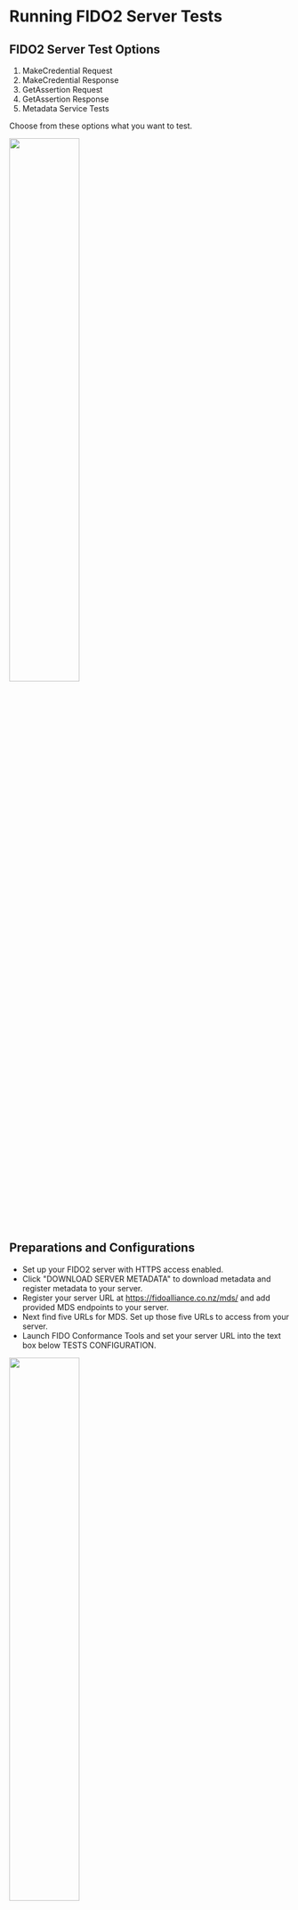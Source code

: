 # Running FIDO2 Server Tests

## FIDO2 Server Test Options

1. MakeCredential Request
2. MakeCredential Response
3. GetAssertion Request
4. GetAssertion Response
5. Metadata Service Tests

Choose from these options what you want to test.

<img src="img/1.png" width="50%"/>

## Preparations and Configurations

* Set up your FIDO2 server with HTTPS access enabled.
* Click "DOWNLOAD SERVER METADATA" to download metadata and register metadata to your server.
* Register your server URL at https://fidoalliance.co.nz/mds/ and add provided MDS endpoints to your server.
* Next find five URLs for MDS. Set up those five URLs to access from your server.
* Launch FIDO Conformance Tools and set your server URL into the text box below TESTS CONFIGURATION.

<img src="img/2.png" width="50%"/>

* If you want to capture network traffic while testing, launch the inspector tool from Menu -> Open Inspector menu.

<img src="img/3.png" width="50%"/>

* Select the options you want to test.

<img src="img/4.png" width="50%"/>

## Run tests

* After completing these preparations and configurations, click the green "RUN" button.

<img src="img/5.png" width="50%"/>


## Test Results
* You can see the results of the tests at the top of the Tools screen.

<img src="img/6.png" width="80%"/>

* If the results do not indicate any failures found, find the red "SUBMIT RESULT" button on the bottom of the application screen.

<img src="img/7.png" width="50%"/>


## Submit Results

* Click the red "SUBMIT RESULT" button to submit your results to the FIDO Alliance.
* You need to run five test cases simultaneously to submit successful results. If you run five test cases separately, you will not see the red "SUBMIT RESULT" button even if your server passes all the test items.


## Test Items

* The list below describes mandatory test items (some lists are optional).
* The "P" in a number like "P-n" means the server should return the correct successful response.
* The "F" in a number like "F-n" means the server should return the correct error response.

### "MakeCredential Request" test items

#### Server-ServerPublicKeyCredentialCreationOptions-Req-1
##### Test server generating ServerPublicKeyCredentialCreationOptionsRequest

* P-1 Get ServerPublicKeyCredentialCreationOptionsResponse, and check that: (a) response MUST contain "status" field, and it MUST be of type DOMString and set to "ok" (b) response MUST contain "errorMessage" field, and it MUST be of type DOMString and set to an empty string (c) response contains "user" field, of type Object and: (1) check that user.name is not missing, and is of type DOMString (2) check that user.displayName is not missing, and is of type DOMString (3) check that user.id is not missing, and is of type DOMString, and is not empty. It MUST be base64url encoded byte sequence, and is not longer than 64 bytes. (4) If user.icon is presented, check that it is of type DOMString (d) response contains "rp" field, of type Object and: (1) check that rp.name is not missing, and is of type DOMString (2) check that rp.id is not missing, and is of type DOMString. (3) If rp.icon is presented, check that it is of type DOMString (e) response contains "challenge" field, of type String, base64url encoded and not less than 16 bytes. (f) response contains "pubKeyCredParams" field, of type Array and: (1) each member MUST be of type Object (2) each member MUST contain "type" field of type DOMString (3) each member MUST contain "alg" field of type Number (4) MUST contain one member with type set to "public-key" and alg set to an algorithm that is supported by the authenticator (g) If response contains "timeout" field, check that it's of type Number and is bigger than 0 (h) response contains "extensions" field, with "example.extension" key presented‣
* P-2 Request from server ServerPublicKeyCredentialCreationOptionsResponse with "none" attestation, and check that server, and check that ServerPublicKeyCredentialCreationOptionsResponse.attestation is set to "none"‣
* P-3 Get two ServerPublicKeyCredentialCreationOptionsResponses, and check that challenge in Request1 is different to challenge in Request2

### "MakeCredential Response" test items
#### Server-ServerAuthenticatorAttestationResponse-Resp-1 
##### Test server processing ServerAuthenticatorAttestationResponse structure

* P-1 Get PublicKeyCredentialCreationOptions, generate a valid response (e.g. with packed attestation). Get another one of PublicKeyCredentialCreationOptions for the same username as in the previous request, and check that it has "excludeCredentials" field and: (a) it's of type Array (b) it's not empty (c) each member is of type PublicKeyCredentialDescriptor (d) it contains PublicKeyCredentialDescriptor, with "type" set to "public-key", and "id" set to base64url encoded credId from the previous registration
* F-1 Send ServerAuthenticatorAttestationResponse that is missing "id" field and check that server returns an error
* F-2 Send ServerAuthenticatorAttestationResponse with "id" field is NOT of type DOMString, and check that server returns an error
* F-3 Send ServerAuthenticatorAttestationResponse with "id" is not base64url encode, and check that server returns an error
* F-4 Send ServerAuthenticatorAttestationResponse that is missing "type" field and check that server returns an error
* F-5 Send ServerAuthenticatorAttestationResponse with "type" field is NOT of type DOMString and check that server returns an error
* F-6 Send ServerAuthenticatorAttestationResponse with "type" is not set to "public-key", and check that server returns an error
* F-7 Send ServerAuthenticatorAttestationResponse that is missing "response" field and check that server returns an error
* F-8 Send ServerAuthenticatorAttestationResponse with "response" field is NOT of type Object and check that server returns an error
* F-9 Send ServerAuthenticatorAttestationResponse that is missing "response.clientDataJSON" and check that server returns an error
* F-10 Send ServerAuthenticatorAttestationResponse with response.clientDataJSON is not of type DOMString and check that server returns an error
* F-11 Send ServerAuthenticatorAttestationResponse with response.clientDataJSON is empty DOMString and check that server returns an error
* F-12 Send ServerAuthenticatorAttestationResponse that is missing response.attestationObject and check that server returns an error
* F-13 Send ServerAuthenticatorAttestationResponse with response.attestationObject is not of type DOMString and check that server returns an error
* F-14 Send ServerAuthenticatorAttestationResponse with response.attestationObject is empty DOMString and check that server returns an error

#### Server-ServerAuthenticatorAttestationResponse-Resp-2
##### Test server processing CollectClientData

* F-1 Send ServerAuthenticatorAttestationResponse with clientDataJSON struct missing "type" field
* F-2 Send ServerAuthenticatorAttestationResponse with clientDataJSON.type is not of type DOMString
* F-3 Send ServerAuthenticatorAttestationResponse with clientDataJSON.type is empty DOMString
* F-4 Send ServerAuthenticatorAttestationResponse with clientDataJSON.type is not set to "webauthn.create"
* F-5 Send ServerAuthenticatorAttestationResponse with clientDataJSON.type is set to "webauthn.get"
* F-6 Send ServerAuthenticatorAttestationResponse with clientDataJSON struct missing "challenge" field
* F-7 Send ServerAuthenticatorAttestationResponse with clientDataJSON.challenge is not of type DOMString
* F-8 Send ServerAuthenticatorAttestationResponse with clientDataJSON.challenge is empty DOMString
* F-9 Send ServerAuthenticatorAttestationResponse with clientDataJSON.challenge is not base64url encoded
* F-10 Send ServerAuthenticatorAttestationResponse with clientDataJSON.challenge is not set to request.challenge
* F-11 Send ServerAuthenticatorAttestationResponse with clientDataJSON struct missing "origin" field
* F-12 Send ServerAuthenticatorAttestationResponse with clientDataJSON.origin is not of type DOMString
* F-13 Send ServerAuthenticatorAttestationResponse with clientDataJSON.origin is empty DOMString
* F-14 Send ServerAuthenticatorAttestationResponse with clientDataJSON.origin is not set to the origin
* F-15 Send ServerAuthenticatorAttestationResponse with clientDataJSON.tokenBinding is not of type Object
* F-16 Send ServerAuthenticatorAttestationResponse with clientDataJSON.tokenBinding missing status field
* F-17 Send ServerAuthenticatorAttestationResponse with clientDataJSON.tokenBinding.status is not set to present, supported or not-supported

#### Server-ServerAuthenticatorAttestationResponse-Resp-3
##### Test server processing AttestationObject

* P-1 Send "packed" ServerAuthenticatorAttestationResponse with attestationObject.authData contains extension data, and ED is set to true, and check that server accepts the response
* F-1 Send ServerAuthenticatorAttestationResponse with attestationObject is not a valid CBOR MAP, and check that server returns an error
* F-2 Send ServerAuthenticatorAttestationResponse with attestationObject is missing "fmt" field, and check that server returns an error
* F-3 Send ServerAuthenticatorAttestationResponse with attestationObject.fmt field is not of type String, and check that server returns an error
* F-4 Send ServerAuthenticatorAttestationResponse with attestationObject is missing "attStmt" field, and check that server returns an error
* F-5 Send ServerAuthenticatorAttestationResponse with attestationObject.attStmt is not of type MAP, and check that server returns an error
* F-6 Send ServerAuthenticatorAttestationResponse with attestationObject is missing "authData" field, and check that server returns an error
* F-7 Send ServerAuthenticatorAttestationResponse with attestationObject.authData is not of type BYTE SEQUENCE, and check that server returns an error
* F-8 Send ServerAuthenticatorAttestationResponse with attestationObject.authData is an empty BYTE SEQUENCE, and check that server returns an error
* F-9 Send ServerAuthenticatorAttestationResponse with attestationObject.authData.flags AT is not set, but Attestation Data is presented, and check that server returns an error
* F-10 Send ServerAuthenticatorAttestationResponse with attestationObject.authData.flags AT is not set, and Attestation Data is not presented, and check that server returns an error
* F-11 Send ServerAuthenticatorAttestationResponse with attestationObject.authData.flags AT is set, and Attestation Data is not presented, and check that server returns an error
* F-12 Send ServerAuthenticatorAttestationResponse with attestationObject.authData AttestationData contains leftover bytes, and check that server returns an error
* F-13 Send "packed" ServerAuthenticatorAttestationResponse with attStmt being an empty map, and check that server returns an error
* F-14 Send "packed" ServerAuthenticatorAttestationResponse with attStmt.alg is missing, and check that server returns an error
* F-15 Send "packed" ServerAuthenticatorAttestationResponse with attStmt.alg is not of type Number, and check that server returns an error
* F-16 Send "packed" ServerAuthenticatorAttestationResponse with attStmt.alg does not match Alg in metadata statement, and check that server returns an error
* F-17 Send "packed" ServerAuthenticatorAttestationResponse with attStmt.sig is missing, and check that server returns an error
* F-18 Send "packed" ServerAuthenticatorAttestationResponse with attStmt.sig is not of type BYTE STRING, and check that server returns an error
* F-19 Send "packed" ServerAuthenticatorAttestationResponse with attStmt.sig set to empty BYTE STRING, and check that server returns an error

#### Server-ServerAuthenticatorAttestationResponse-Resp-4
##### Test server support of the authentication algorithms

* P-1 OPTIONAL: Send a valid ServerAuthenticatorAttestationResponse with SELF "packed" attestation, for "ALG_SIGN_SECP256K1_ECDSA_SHA256_RAW" algorithm, and check that server succeeds [AWAITS IANA]
* P-2 OPTIONAL: Send a valid ServerAuthenticatorAttestationResponse with SELF "packed" attestation, for "ALG_SIGN_RSASSA_PSS_SHA256_RAW" algorithm, and check that server succeeds
* P-3 OPTIONAL: Send a valid ServerAuthenticatorAttestationResponse with SELF "packed" attestation, for "ALG_SIGN_RSASSA_PSS_SHA384_RAW" algorithm, and check that server succeeds
* P-4 OPTIONAL: Send a valid ServerAuthenticatorAttestationResponse with SELF "packed" attestation, for "ALG_SIGN_RSASSA_PSS_SHA512_RAW" algorithm, and check that server succeeds
* P-5 Send a valid ServerAuthenticatorAttestationResponse with SELF "packed" attestation, for "ALG_SIGN_RSASSA_PKCSV15_SHA256_RAW" algorithm, and check that server succeeds
* P-6 OPTIONAL: Send a valid ServerAuthenticatorAttestationResponse with SELF "packed" attestation, for "ALG_SIGN_RSASSA_PKCSV15_SHA384_RAW" algorithm, and check that server succeeds
* P-7 OPTIONAL: Send a valid ServerAuthenticatorAttestationResponse with SELF "packed" attestation, for "ALG_SIGN_RSASSA_PKCSV15_SHA512_RAW" algorithm, and check that server succeeds
* P-8 Send a valid ServerAuthenticatorAttestationResponse with SELF "packed" attestation, for "ALG_SIGN_RSASSA_PKCSV15_SHA1_RAW" algorithm, and check that server succeeds
* P-9 Send a valid ServerAuthenticatorAttestationResponse with SELF "packed" attestation, for "ALG_SIGN_SECP256R1_ECDSA_SHA256_RAW" algorithm, and check that server succeeds
* P-10 OPTIONAL: Send a valid ServerAuthenticatorAttestationResponse with SELF "packed" attestation, for "ALG_SIGN_SECP384R1_ECDSA_SHA384_RAW" algorithm, and check that server succeeds
* P-11 OPTIONAL: Send a valid ServerAuthenticatorAttestationResponse with SELF "packed" attestation, for "ALG_SIGN_SECP521R1_ECDSA_SHA512_RAW" algorithm, and check that server succeeds
* P-12 OPTIONAL: Send a valid ServerAuthenticatorAttestationResponse with SELF "packed" attestation, for "ALG_SIGN_ED25519_EDDSA_SHA512_RAW" algorithm, and check that server succeeds

#### Server-ServerAuthenticatorAttestationResponse-Resp-5
##### Test server processing "packed" FULL attestation

* P-1 Send a valid ServerAuthenticatorAttestationResponse with FULL "packed" attestation, and check that server succeeds
* P-2 Send a valid ServerAuthenticatorAttestationResponse with FULL "packed" attestation that contains chain that links to the root certificate in the metadata in its response, and check that server succeeds
* F-1 Send ServerAuthenticatorAttestationResponse with FULL "packed" attestation, with fmt set to an unknown attestation format, and check that server returns an error
* F-2 Send ServerAuthenticatorAttestationResponse with FULL "packed" attestation, and with attStmt.sig contains a signature that cannot be verified, and check that server returns an error
* F-3 Send ServerAuthenticatorAttestationResponse with FULL "packed" attestation, with attStmt missing "x5c" field, and check that server returns an error
* F-4 Send ServerAuthenticatorAttestationResponse with FULL "packed" attestation, with attStmt.x5c is not of type ARRAY, and check that server returns an error
* F-5 Send ServerAuthenticatorAttestationResponse with FULL "packed" attestation, with attStmt.x5c is an empty ARRAY, and check that server returns an error
* F-6 Send ServerAuthenticatorAttestationResponse with FULL "packed" attestation, with attStmt.x5c contains a leaf certificate that is expired, and check that server returns an error
* F-7 Send ServerAuthenticatorAttestationResponse with FULL "packed" attestation, with attStmt.x5c contains a leaf certificate that is not yet started, and check that server returns an error
* F-8 Send ServerAuthenticatorAttestationResponse with FULL "packed" attestation, with attStmt.x5c contains a leaf certificate algorithm not equal to the one that is specified in MetadataStatement, and check that server returns an error
* F-9 Send ServerAuthenticatorAttestationResponse with FULL "packed" attestation, with attStmt.x5c contains certificate chain, that cannot be verified, and check that server returns an error
* F-10 Send ServerAuthenticatorAttestationResponse with FULL "packed" attestation, with attStmt.x5c containing full chain, and check that server returns an error
* F-11 Send ServerAuthenticatorAttestationResponse with FULL "packed" attestation, with attStmt.x5c containing full chain, that is not correctly ordered, and check that server returns an error
* F-12 Send ServerAuthenticatorAttestationResponse with FULL "packed" attestation, with attStmt.x5c contains expired intermediate certificate, and check that server returns an error
* F-13 Send ServerAuthenticatorAttestationResponse with FULL "packed" attestation, with signature that cannot be verified by the public key extracted from leaf certificate, and check that server returns an error
* F-14 Send ServerAuthenticatorAttestationResponse with FULL "packed" attestation, with signature that is generated using new credential private key, and not attestation batch private key, and check that server returns an error

#### Server-ServerAuthenticatorAttestationResponse-Resp-6
##### Test server processing "packed" SELF(SURROGATE) attestation

* P-1 Send a valid ServerAuthenticatorAttestationResponse with SELF(SURROGATE) "packed" attestation, and check that server succeeds
* F-1 Send ServerAuthenticatorAttestationResponse with SELF "packed" attestation, and with attStmt.sig contains an invalid signature, and check that server returns an error
* F-2 Send ServerAuthenticatorAttestationResponse with SELF "packed" attestation, that contains full attestation, and check that server returns an error
* F-3 Send ServerAuthenticatorAttestationResponse with SELF "packed" attestation, with fmt set to an unknown attestation format, and check that server returns an error

#### Server-ServerAuthenticatorAttestationResponse-Resp-7
##### Test server processing "none" attestation

* P-1 Send a valid ServerAuthenticatorAttestationResponse with SELF(SURROGATE) "packed" attestation, and check that server succeeds
* P-2 Send a valid ServerAuthenticatorAttestationResponse with SELF(SURROGATE) "packed" attestation, and check that server succeeds
* F-1 For server that expects attestation "none", send attestation FULL packed, with fmt set to "none" and check that server returns an error

#### Server-ServerAuthenticatorAttestationResponse-Resp-8
##### Test server processing "fido-u2f" attestation

* P-1 Send a valid ServerAuthenticatorAttestationResponse with "fido-u2f" attestation, and check that server succeeds
* F-1 Send ServerAuthenticatorAttestationResponse with "fido-u2f" attestation, authData.AAGUID is not 0x00, and check that server returns an error
* F-2 Send ServerAuthenticatorAttestationResponse with "fido-u2f" attestation, and with attStmt.sig contains an invalid signature, and check that server returns an error

#### Server-ServerAuthenticatorAttestationResponse-Resp-9
##### Test server processing "tpm" attestation

* P-1 Send a valid ServerAuthenticatorAttestationResponse with "tpm" attestation for SHA-256, and check that server succeeds
* P-2 Send a valid ServerAuthenticatorAttestationResponse with "tpm" attestation for SHA-1, and check that server succeeds
* P-3 Send a valid ServerAuthenticatorAttestationResponse with "tpm" attestation pubArea.nameAlg is not matching algorithm used for generate attested.name, and check that server succeeds
* F-1 Send ServerAuthenticatorAttestationResponse with "tpm" attestation has incorrect certificate order, and check that server returns an error
* F-2 Send ServerAuthenticatorAttestationResponse with "tpm" attestation certInfo.extraData is not set to a valid hash of attToBeSigned, and check that server returns an error
* F-3 Send ServerAuthenticatorAttestationResponse with "tpm" attestation certInfo.magic is not set to TPM_GENERATED_VALUE(0xff544347), and check that server returns an error
* F-4 Send ServerAuthenticatorAttestationResponse with "tpm" attestation pubArea.unique is not set to newly generated public key, and check that server returns an error

#### Server-ServerAuthenticatorAttestationResponse-Resp-A
##### Test server processing "android-key" attestation

* P-1 Send a valid ServerAuthenticatorAttestationResponse with "android-key" attestation, and check that server succeeds
* F-1 Send ServerAuthenticatorAttestationResponse with "android-key" attestation leaf certificate contains an invalid clientDataHash, and check that server returns an error
* F-2 Send ServerAuthenticatorAttestationResponse with "android-key" attestation leaf certificate contains an invalid public key, and check that server returns an error
* F-3 Send ServerAuthenticatorAttestationResponse with "android-key" attestation incorrect certificate order, and check that server returns an error

#### Server-ServerAuthenticatorAttestationResponse-Resp-B
##### Test server processing "android-safetynet" attestation

* P-1 Send a valid ServerAuthenticatorAttestationResponse with "android-safetynet" attestation, and check that server succeeds
* F-1 Send ServerAuthenticatorAttestationResponse with "android-safetynet" attestation "ver" field is empty, and check that server returns an error
* F-2 Send ServerAuthenticatorAttestationResponse with "android-safetynet" attestation "response" field is empty, and check that server returns an error
* F-3 Send ServerAuthenticatorAttestationResponse with "android-safetynet" attestation "nonce" does not contain a valid attToBeSigned, and check that server returns an error
* F-4 Send ServerAuthenticatorAttestationResponse with "android-safetynet" attestation "x5c" is empty, and check that server returns an error
* F-5 Send ServerAuthenticatorAttestationResponse with "android-safetynet" attestation "ctsProfileMatch" is false, and check that server returns an error
* F-6 Send ServerAuthenticatorAttestationResponse with "android-safetynet" attestation "timestampMs" is set to future, and check that server returns an error
* F-7 Send ServerAuthenticatorAttestationResponse with "android-safetynet" attestation "timestampMs" is older than 1 minute, and check that server returns an error


### "GetAssertion Request" test items
#### Server-ServerPublicKeyCredentialGetOptionsResponse-Req-1
##### Test server generating ServerPublicKeyCredentialGetOptionsResponse

* P-1 Get ServerPublicKeyCredentialGetOptionsResponse, and check that: (a) response MUST contain "status" field, and it MUST be of type DOMString and set to "ok" (b) response MUST contain "errorMessage" field, and it MUST be of type DOMString and set to an empty string (c) response MUST contain "challenge" field, of type String, base64url encoded and not less than 16 bytes. (d) response MUST contain "extensions" field, of type Object, with "example.extension" set to a test string. (d) If response contains "timeout" field, check that it's of type Number and is bigger than 0 (e) If response contains "rpId" field, it: (1) MUST be of type SVSString (2) MUST be HTTPS URL (3) MUST be either RP origin, or suffix of the origin (4) MUST include port if applies (f) response contains "allowCredentials" field, of type Array and: (1) each member MUST be of type Object (2) each member MUST contain "type" field of type DOMString (3) check that "id" field is not missing, and is of type DOMString, and is not empty. It MUST be base64url encoded byte sequence. (4) check that it contains exactly one member, with type set to "public-key" and id set to previously registered credID. (g) response.userVerification MUST be set to the requested "userVerification"
* P-2 Get two ServerPublicKeyCredentialGetOptionsResponse, and check that challenge in Request1 is different from challenge in Request2

### "GetAssertion Response" test items
#### Server-ServerAuthenticatorAssertionResponse-Resp-1
##### Test server processing ServerAuthenticatorAssertionResponse structure

* P-1 Send a valid ServerAuthenticatorAssertionResponse, and check that server succeeds
* F-1 Send ServerAuthenticatorAssertionResponse that is missing "id" field and check that server returns an error
* F-2 Send ServerAuthenticatorAssertionResponse with "id" field is NOT of type DOMString, and check that server returns an error
* F-3 Send ServerAuthenticatorAssertionResponse with "id" is not base64url encoded, and check that server returns an error
* F-4 Send ServerAuthenticatorAssertionResponse that is missing "type" field and check that server returns an error
* F-5 Send ServerAuthenticatorAssertionResponse with "type" field is NOT of type DOMString and check that server returns an error
* F-6 Send ServerAuthenticatorAssertionResponse with "type" is not set to "public-key", and check that server returns an error
* F-7 Send ServerAuthenticatorAssertionResponse that is missing "response" field and check that server returns an error
* F-8 Send ServerAuthenticatorAssertionResponse with "response" field is NOT of type Object and check that server returns an error
* F-9 Send ServerAuthenticatorAssertionResponse that is missing "response.clientDataJSON" and check that server returns an error
* F-10 Send ServerAuthenticatorAssertionResponse with response.clientDataJSON is not of type DOMString and check that server returns an error
* F-11 Send ServerAuthenticatorAssertionResponse with response.clientDataJSON is empty DOMString and check that server returns an error
* F-12 Send ServerAuthenticatorAssertionResponse that is missing response.authenticatorData and check that server returns an error
* F-13 Send ServerAuthenticatorAssertionResponse with response.authenticatorData is not of type DOMString and check that server returns an error
* F-14 Send ServerAuthenticatorAssertionResponse with response.authenticatorData is not base64url encoded and check that server returns an error
* F-15 Send ServerAuthenticatorAssertionResponse with response.authenticatorData is empty DOMString and check that server returns an error
* F-16 Send ServerAuthenticatorAssertionResponse that is missing response.signature and check that server returns an error
* F-17 Send ServerAuthenticatorAssertionResponse with response.signature is not of type DOMString and check that server returns an error
* F-18 Send ServerAuthenticatorAssertionResponse with response.signature is not base64url encoded and check that server returns an error
* F-19 Send ServerAuthenticatorAssertionResponse with response.signature is empty DOMString and check that server returns an error
* F-20 Send ServerAuthenticatorAssertionResponse with response.signature containing unverifiable signature
* F-21 Send ServerAuthenticatorAssertionResponse with response.userHandle is not of type DOMString and check that server returns an error

#### Server-ServerAuthenticatorAssertionResponse-Resp-2
##### Test server processing CollectClientData

* F-1 Send ServerAuthenticatorAssertionResponse with clientDataJSON struct missing "type" field
* F-2 Send ServerAuthenticatorAssertionResponse with clientDataJSON.type is not of type DOMString
* F-3 Send ServerAuthenticatorAssertionResponse with clientDataJSON.type is empty DOMString
* F-4 Send ServerAuthenticatorAssertionResponse with clientDataJSON.type is not set to "webauthn.get"
* F-5 Send ServerAuthenticatorAssertionResponse with clientDataJSON.type is set to "webauthn.create"
* F-6 Send ServerAuthenticatorAssertionResponse with clientDataJSON struct missing "challenge" field
* F-7 Send ServerAuthenticatorAssertionResponse with clientDataJSON.challenge is not of type DOMString
* F-8 Send ServerAuthenticatorAssertionResponse with clientDataJSON.challenge is empty DOMString
* F-9 Send ServerAuthenticatorAssertionResponse with clientDataJSON.challenge is not base64url encoded
* F-10 Send ServerAuthenticatorAssertionResponse with clientDataJSON.challenge is not set to request.challenge
* F-11 Send ServerAuthenticatorAssertionResponse with clientDataJSON struct missing "origin" field
* F-12 Send ServerAuthenticatorAssertionResponse with clientDataJSON.origin is not of type DOMString
* F-13 Send ServerAuthenticatorAssertionResponse with clientDataJSON.origin is empty DOMString
* F-14 Send ServerAuthenticatorAssertionResponse with clientDataJSON.origin is not set to the origin
* F-15 Send ServerAuthenticatorAssertionResponse with clientDataJSON.tokenBinding is not of type Object
* F-16 Send ServerAuthenticatorAssertionResponse with clientDataJSON.tokenBinding missing status field
* F-17 Send ServerAuthenticatorAssertionResponse with clientDataJSON.tokenBinding.status is not set to present, supported or not-supported

#### Server-ServerAuthenticatorAssertionResponse-Resp-3
##### Test server processing authenticatorData

* P-1 Send a valid ServerAuthenticatorAssertionResponse, for the authenticator that does not support counter (counter is always 0), and check that server succeeds
* P-2 Send a valid ServerAuthenticatorAssertionResponse with authenticatorData.flags.UV is set, for userVerification set to "required", and check that server succeeds
* P-3 Send a valid ServerAuthenticatorAssertionResponse both authenticatorData.flags.UV and authenticatorData.flags.UP is set, for userVerification set to "required", and check that server succeeds
* P-4 Send a valid ServerAuthenticatorAssertionResponse both authenticatorData.flags.UV and authenticatorData.flags.UP are not set, for userVerification set to "preferred", and check that server succeeds
* P-5 Send a valid ServerAuthenticatorAssertionResponse with authenticatorData.flags.UP is set, despite requested userVerification set to "discouraged", and check that server succeeds
* P-6 Send a valid ServerAuthenticatorAssertionResponse with authenticatorData.flags.UV is set, despite requested userVerification set to "discouraged", and check that server succeeds
* P-7 Send a valid ServerAuthenticatorAssertionResponse both authenticatorData.flags.UV and authenticatorData.flags.UP are not set, for userVerification set to "discouraged", and check that server succeeds
* P-8 Send a valid ServerAuthenticatorAssertionResponse with authenticatorData contains extension data, and ED is set to true, and check that server accepts the response
* F-1 Send ServerAuthenticatorAssertionResponse with authenticatorData contains leftover bytes, and check that server returns an error
* F-2 Send ServerAuthenticatorAssertionResponse with authenticatorData.rpIdHash contains an invalid hash, and check that server returns an error
* F-3 Send ServerAuthenticatorAssertionResponse with authenticatorData.clientDataHash contains an invalid hash, and check that server returns an error
* F-4 For authenticator that supports counter: Send ServerAuthenticatorAssertionResponse with authenticatorData.counter is not increased, and check that server returns an error
* F-5 Send a valid ServerAuthenticatorAssertionResponse with only authenticatorData.flags.UP is set, for userVerification set to "required", and check that server returns an error

### Metadata Service Tests
#### Server-ServerAuthenticatorAttestationResponse-Resp-1
##### Test server processing ServerAuthenticatorAttestationResponse structure

* P-1 Send a valid ServerAuthenticatorAttestationResponse with FULL "packed" attestation for a valid MDS metadata, and check that server succeeds
* F-1 Send a valid ServerAuthenticatorAttestationResponse with FULL "packed" attestation for metadata from MDS whose hash cannot be verified, and check that server returns an error
* F-2 Send a valid ServerAuthenticatorAttestationResponse with FULL "packed" attestation for metadata from MDS whose status is set to USER_VERIFICATION_BYPASS, ATTESTATION_KEY_COMPROMISE, USER_KEY_REMOTE_COMPROMISE or USER_KEY_PHYSICAL_COMPROMISE, and check that server returns an error
* F-3 Send a valid ServerAuthenticatorAttestationResponse with FULL "packed" attestation for metadata from MDS whose signature cannot be verified, and check that server returns an error
* F-4 Send a valid ServerAuthenticatorAttestationResponse with FULL "packed" attestation for metadata from MDS whose certificate chain cannot be verified, and check that server returns an error
* F-5 Send a valid ServerAuthenticatorAttestationResponse with FULL "packed" attestation for metadata from MDS whose metadata service intermediate certificate is revoked, and check that server returns an error
* F-6 Send a valid ServerAuthenticatorAttestationResponse with FULL "packed" attestation for metadata from MDS whose metadata service leaf certificate is revoked, and check that server returns an error




...




